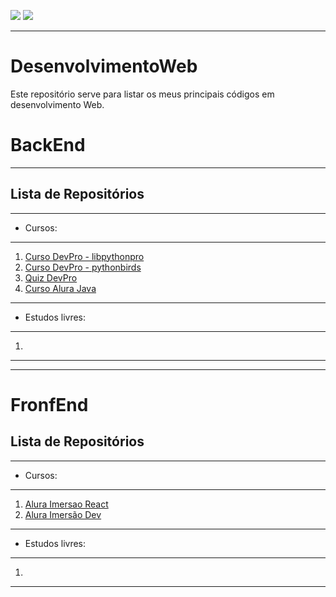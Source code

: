 ![](https://img.shields.io/github/last-commit/HenriqueCCdA/bootCampAluraDataScience?style=plasti&ccolor=blue)
![](https://img.shields.io/badge/Autor-Henrique%20C%20C%20de%20Andrade-blue)

---
# DesenvolvimentoWeb

Este repositório serve para listar os meus principais códigos em desenvolvimento Web.

# BackEnd
---

## Lista de Repositórios
---

* Cursos:
---
1. [Curso DevPro - libpythonpro](https://github.com/HenriqueCCdA/libpythonpro)
2. [Curso DevPro - pythonbirds](https://github.com/HenriqueCCdA/pythonbirds)
3. [Quiz DevPro](https://github.com/HenriqueCCdA/quizDevPro)
5. [Curso Alura Java](https://github.com/HenriqueCCdA/Java)
---

* Estudos livres:
---
1. 

---

---
# FronfEnd

## Lista de Repositórios
---

* Cursos:
---
1. [Alura Imersao React](https://github.com/HenriqueCCdA/ImersaoReact)
2. [Alura Imersão Dev](https://github.com/HenriqueCCdA/ImersaoDev01)
---

* Estudos livres:
---
1. 

---
